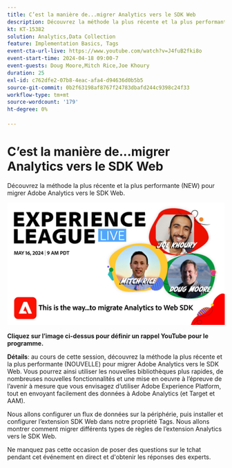 ```yaml
---
title: C’est la manière de...migrer Analytics vers le SDK Web
description: Découvrez la méthode la plus récente et la plus performante (NEW) pour migrer Adobe Analytics vers le SDK Web
kt: KT-15382
solution: Analytics,Data Collection
feature: Implementation Basics, Tags
event-cta-url-live: https://www.youtube.com/watch?v=J4fuB2fki8o
event-start-time: 2024-04-18 09:00-7
event-guests: Doug Moore,Mitch Rice,Joe Khoury
duration: 25
exl-id: c762dfe2-07b8-4eac-afa4-d94636d0b5b5
source-git-commit: 0b2f63198af8767f24783dbafd244c9398c24f33
workflow-type: tm+mt
source-wordcount: '179'
ht-degree: 0%

---
```


# C’est la manière de...migrer Analytics vers le SDK Web

Découvrez la méthode la plus récente et la plus performante (NEW) pour migrer Adobe Analytics vers le SDK Web.

[![ExL LIVE 16 mai 2024](assets/WebBanner-May16-2024.jpg)](https://www.youtube.com/watch?v=J4fuB2fki8o)

**Cliquez sur l’image ci-dessus pour définir un rappel YouTube pour le programme.**


**Détails**: au cours de cette session, découvrez la méthode la plus récente et la plus performante (NOUVELLE) pour migrer Adobe Analytics vers le SDK Web. Vous pourrez ainsi utiliser les nouvelles bibliothèques plus rapides, de nombreuses nouvelles fonctionnalités et une mise en oeuvre à l’épreuve de l’avenir à mesure que vous envisagez d’utiliser Adobe Experience Platform, tout en envoyant facilement des données à Adobe Analytics (et Target et AAM).

Nous allons configurer un flux de données sur la périphérie, puis installer et configurer l’extension SDK Web dans notre propriété Tags. Nous allons montrer comment migrer différents types de règles de l’extension Analytics vers le SDK Web.

Ne manquez pas cette occasion de poser des questions sur le tchat pendant cet événement en direct et d&#39;obtenir les réponses des experts.

